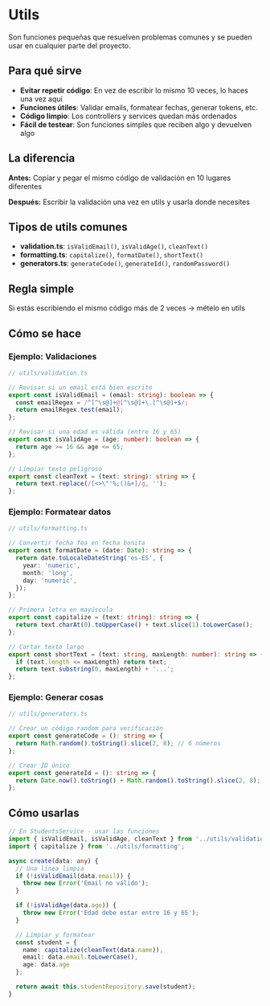 # Utils

Son funciones pequeñas que resuelven problemas comunes y se pueden usar en cualquier parte del proyecto.

## Para qué sirve

- **Evitar repetir código**: En vez de escribir lo mismo 10 veces, lo haces una vez aquí
- **Funciones útiles**: Validar emails, formatear fechas, generar tokens, etc.
- **Código limpio**: Los controllers y services quedan más ordenados
- **Fácil de testear**: Son funciones simples que reciben algo y devuelven algo

## La diferencia

**Antes:** Copiar y pegar el mismo código de validación en 10 lugares diferentes

**Después:** Escribir la validación una vez en utils y usarla donde necesites

## Tipos de utils comunes

- **validation.ts**: `isValidEmail()`, `isValidAge()`, `cleanText()`
- **formatting.ts**: `capitalize()`, `formatDate()`, `shortText()`
- **generators.ts**: `generateCode()`, `generateId()`, `randomPassword()`

## Regla simple

Si estás escribiendo el mismo código más de 2 veces → mételo en utils

## Cómo se hace

### Ejemplo: Validaciones

```typescript
// utils/validation.ts

// Revisar si un email está bien escrito
export const isValidEmail = (email: string): boolean => {
  const emailRegex = /^[^\s@]+@[^\s@]+\.[^\s@]+$/;
  return emailRegex.test(email);
};

// Revisar si una edad es válida (entre 16 y 65)
export const isValidAge = (age: number): boolean => {
  return age >= 16 && age <= 65;
};

// Limpiar texto peligroso
export const cleanText = (text: string): string => {
  return text.replace(/[<>\"'%;()&+]/g, '');
};
```

### Ejemplo: Formatear datos

```typescript
// utils/formatting.ts

// Convertir fecha fea en fecha bonita
export const formatDate = (date: Date): string => {
  return date.toLocaleDateString('es-ES', {
    year: 'numeric',
    month: 'long',
    day: 'numeric',
  });
};

// Primera letra en mayúscula
export const capitalize = (text: string): string => {
  return text.charAt(0).toUpperCase() + text.slice(1).toLowerCase();
};

// Cortar texto largo
export const shortText = (text: string, maxLength: number): string => {
  if (text.length <= maxLength) return text;
  return text.substring(0, maxLength) + '...';
};
```

### Ejemplo: Generar cosas

```typescript
// utils/generators.ts

// Crear un código random para verificación
export const generateCode = (): string => {
  return Math.random().toString().slice(2, 8); // 6 números
};

// Crear ID único
export const generateId = (): string => {
  return Date.now().toString() + Math.random().toString().slice(2, 8);
};
```

## Cómo usarlas

```typescript
// En StudentsService - usar las funciones
import { isValidEmail, isValidAge, cleanText } from '../utils/validation';
import { capitalize } from '../utils/formatting';

async create(data: any) {
  // Una línea limpia
  if (!isValidEmail(data.email)) {
    throw new Error('Email no válido');
  }

  if (!isValidAge(data.age)) {
    throw new Error('Edad debe estar entre 16 y 65');
  }

  // Limpiar y formatear
  const student = {
    name: capitalize(cleanText(data.name)),
    email: data.email.toLowerCase(),
    age: data.age
  };

  return await this.studentRepository.save(student);
}
```
